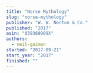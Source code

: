 ```yaml
---
title: "Norse Mythology"
slug: "norse-mythology"
publisher: "W. W. Norton & Co."
published: "2017"
asin: "039360909X"
authors:
  - neil-gaiman
started: "2017-09-21"
start_year: "2017"
finished: ""
---
```

